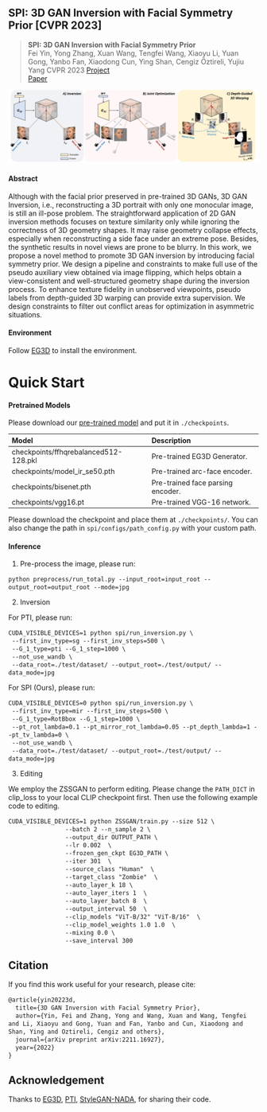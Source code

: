 ## SPI: 3D GAN Inversion with Facial Symmetry Prior [CVPR 2023]

> **SPI: 3D GAN Inversion with Facial Symmetry Prior** <br>
> Fei Yin, Yong Zhang, Xuan Wang, Tengfei Wang, Xiaoyu Li, Yuan Gong, Yanbo Fan, Xiaodong Cun, Ying Shan, Cengiz Öztireli, Yujiu Yang 
> CVPR 2023
> [Project](https://feiiyin.github.io/SPI/) <br>
> [Paper](https://arxiv.org/pdf/2211.16927.pdf) <br>

<div align=center>
<img src="./assets/pipeline-2.jpg" width=700px>
</div>

#### Abstract 

Although with the facial prior preserved in pre-trained 3D GANs, 3D GAN Inversion, i.e., reconstructing a 3D portrait with only one monocular image, is still an ill-pose problem. The straightforward application of 2D GAN inversion methods focuses on texture similarity only while ignoring the correctness of 3D geometry shapes. It may raise geometry collapse effects, especially when reconstructing a side face under an extreme pose. Besides, the synthetic results in novel views are prone to be blurry. In this work, we propose a novel method to promote 3D GAN inversion by introducing facial symmetry prior. We design a pipeline and constraints to make full use of the pseudo auxiliary view obtained via image flipping, which helps obtain a view-consistent and well-structured geometry shape during the inversion process. To enhance texture fidelity in unobserved viewpoints, pseudo labels from depth-guided 3D warping can provide extra supervision. We design constraints to filter out conflict areas for optimization in asymmetric situations.

#### Environment

Follow [EG3D](https://github.com/NVlabs/eg3d) to install the environment.


# Quick Start

#### Pretrained Models

Please download our [pre-trained model](https://drive.google.com/drive/folders/1T4aZ65I23gEs6tDkSK5HJfB7yrp_0pLX?usp=sharing) and put it in `./checkpoints`.

| Model | Description
| :--- | :----------
|checkpoints/ffhqrebalanced512-128.pkl | Pre-trained EG3D Generator.
|checkpoints/model_ir_se50.pth | Pre-trained arc-face encoder.
|checkpoints/bisenet.pth | Pre-trained face parsing encoder.
|checkpoints/vgg16.pt | Pre-trained VGG-16 network.

Please download the checkpoint and place them at `./checkpoints/`.
You can also change the path in `spi/configs/path_config.py` with your custom path.

#### Inference

1. Pre-process the image, please run:

```
python preprocess/run_total.py --input_root=input_root --output_root=output_root --mode=jpg
```

2. Inversion

For PTI, please run:
```
CUDA_VISIBLE_DEVICES=1 python spi/run_inversion.py \
 --first_inv_type=sg --first_inv_steps=500 \
 --G_1_type=pti --G_1_step=1000 \
 --not_use_wandb \
 --data_root=./test/dataset/ --output_root=./test/output/ --data_mode=jpg
```

For SPI (Ours), please run:
```
CUDA_VISIBLE_DEVICES=0 python spi/run_inversion.py \
 --first_inv_type=mir --first_inv_steps=500 \
 --G_1_type=RotBbox --G_1_step=1000 \
 --pt_rot_lambda=0.1 --pt_mirror_rot_lambda=0.05 --pt_depth_lambda=1 --pt_tv_lambda=0 \
 --not_use_wandb \
 --data_root=./test/dataset/ --output_root=./test/output/ --data_mode=jpg
```

3. Editing

We employ the ZSSGAN to perform editing. Please change the `PATH_DICT` in clip_loss to your local CLIP checkpoint first. Then use the following example code to editing.

```
CUDA_VISIBLE_DEVICES=1 python ZSSGAN/train.py --size 512 \
                --batch 2 --n_sample 2 \
                --output_dir OUTPUT_PATH \
                --lr 0.002  \
                --frozen_gen_ckpt EG3D_PATH \
                --iter 301  \
                --source_class "Human"  \
                --target_class "Zombie"  \
                --auto_layer_k 18 \
                --auto_layer_iters 1  \
                --auto_layer_batch 8  \
                --output_interval 50  \
                --clip_models "ViT-B/32" "ViT-B/16"  \
                --clip_model_weights 1.0 1.0  \
                --mixing 0.0 \
                --save_interval 300
```


## Citation
If you find this work useful for your research, please cite:

``` 
@article{yin20223d,
  title={3D GAN Inversion with Facial Symmetry Prior},
  author={Yin, Fei and Zhang, Yong and Wang, Xuan and Wang, Tengfei and Li, Xiaoyu and Gong, Yuan and Fan, Yanbo and Cun, Xiaodong and Shan, Ying and Oztireli, Cengiz and others},
  journal={arXiv preprint arXiv:2211.16927},
  year={2022}
}
```

## Acknowledgement
Thanks to 
[EG3D](https://github.com/NVlabs/eg3d), 
[PTI](https://github.com/danielroich/PTI), 
[StyleGAN-NADA](https://github.com/rinongal/StyleGAN-nada), 
for sharing their code.

